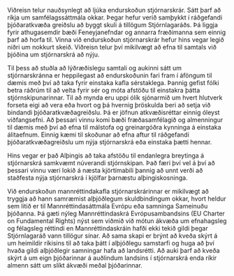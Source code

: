 Viðreisn telur nauðsynlegt að ljúka endurskoðun stjórnarskrár. Sátt þarf að ríkja um samfélagssáttmála okkar. Þegar hefur verið samþykkt í ráðgefandi þjóðaratkvæða greiðslu að byggt skuli á tillögum Stjórnlagaráðs. Þá liggja fyrir athugasemdir bæði Feneyjanefndar og annarra fræðimanna sem einnig þarf að horfa til. Vinna við endurskoðun stjórnarskrár hefur hins vegar legið niðri um nokkurt skeið. Viðreisn telur því mikilvægt að efna til samtals við þjóðina um stjórnarskrá að nýju.

Til þess að stuðla að lýðræðislegu samtali og aukinni sátt um stjórnarskránna er heppilegast að endurskoðunin fari fram í áföngum til dæmis með því að taka fyrir einstaka kafla sérstaklega. Þannig gefist fólki betra ráðrúm til að velta fyrir sér og móta afstöðu til einstakra þátta stjórnskipunarinnar. Til að mynda eru uppi ólík sjónarmið um hvert hlutverk forseta eigi að vera eða hvort og þá hvernig þröskulda beri að setja við bindandi þjóðaratkvæðagreiðslu. Þá er jöfnun atkvæðisréttar einnig óleyst viðfangsefni. Að þessari vinnu komi bæði fræðasamfélagið og almenningur til dæmis með því að efna til málstofa og greinargóðra kynninga á einstaka álitaefnum. Einnig kæmi til skoðunar að efna aftur til ráðgefandi þjóðaratkvæðagreiðslu um nýja stjórnarskrá eða einstaka þætti hennar.

Hins vegar er það Alþingis að taka afstöðu til endanlegra breytinga á stjórnarskrá samkvæmt núverandi stjórnskipan. Það færi því vel á því að þessari vinnu væri lokið á næsta kjörtímabili þannig að unnt verði að staðfesta  nýja stjórnarskrá í kjölfar þarnæstu alþingiskosninga.

Við endurskoðun mannréttindakafla stjórnarskrárinnar er mikilvægt að tryggja að hann samræmist alþjóðlegum skuldbindingum okkar, hvort heldur sem litið er til Mannréttindasáttmála Evrópu eða samninga Sameinuðu þjóðanna. Þá gæti nýleg Mannréttindaskrá Evrópusambandsins (EU Charter on Fundamental Rights) nýst sem viðmið við mótun ákvæða um efnahagsleg og félagsleg réttindi en Mannréttindaskráin hafði ekki tekið gildi þegar Stjórnlagaráð vann tillögur sínar. Að sama skapi er brýnt að kveða skýrt á um heimildir ríkisins til að taka þátt í alþjóðlegu samstarfi og huga að því hvaða gildi alþjóðlegir samningar hafa að landsrétti. Að auki þarf að kveða skýrt á um eign þjóðarinnar á auðlindum landsins í stjórnarskrá enda ríkir almenn sátt um slíkt ákvæði meðal þjóðarinnar.
